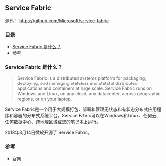 ## Service Fabric

源码： https://github.com/Microsoft/service-fabric

### 目录
* [Service Fabric 是什么？](#Service-Fabric-是什么？)
* [参考](#参考)

### Service Fabric 是什么？
> Service Fabric is a distributed systems platform for packaging, deploying, and managing stateless and stateful distributed applications and containers at large scale. Service Fabric runs on Windows and Linux, on any cloud, any datacenter, across geographic regions, or on your laptop.

Service Fabric是一个用于大规模打包、部署和管理无状态和有状态分布式应用程序和容器的分布式系统平台。Service Fabric可以在Windows和Linux、任何云、任何数据中心、跨地理区域或您的笔记本上运行。

2018年3月14日微软开源了 Service Fabric。

### 参考
* 官网


